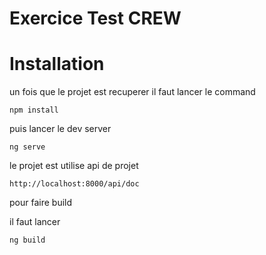Exercice Test CREW
=========================

Installation
============

un fois que le projet est recuperer il faut lancer le command

```
npm install
```

puis lancer le dev server

```
ng serve
```

le projet est utilise api de projet

`http://localhost:8000/api/doc`

pour faire build

il faut lancer 

`ng build`
